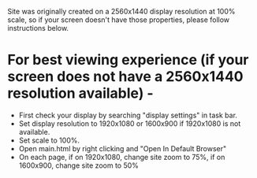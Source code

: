 Site was originally created on a 2560x1440 display resolution at 100% scale, so if your screen doesn't have those properties, please follow instructions below.


# For best viewing experience (if your screen does not have a 2560x1440 resolution available) -
- First check your display by searching "display settings" in task bar.
- Set display resolution to 1920x1080 or 1600x900 if 1920x1080 is not available.
- Set scale to 100%.
- Open main.html by right clicking and "Open In Default Browser" 
- On each page, if on 1920x1080, change site zoom to 75%, if on 1600x900, change site zoom to 50% 